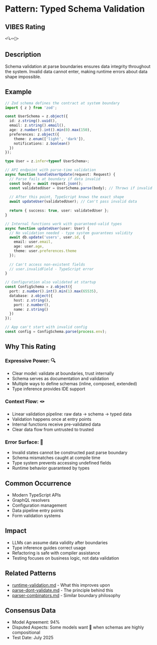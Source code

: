 # Pattern: Typed Schema Validation

## VIBES Rating
`<🔍🪢💠>`

## Description
Schema validation at parse boundaries ensures data integrity throughout the system. Invalid data cannot enter, making runtime errors about data shape impossible.

## Example
```typescript
// Zod schema defines the contract at system boundary
import { z } from 'zod';

const UserSchema = z.object({
  id: z.string().uuid(),
  email: z.string().email(),
  age: z.number().int().min(0).max(150),
  preferences: z.object({
    theme: z.enum(['light', 'dark']),
    notifications: z.boolean()
  })
});

type User = z.infer<typeof UserSchema>;

// API endpoint with parse-time validation
async function handleUserUpdate(request: Request) {
  // Parse fails at boundary if data invalid
  const body = await request.json();
  const validatedUser = UserSchema.parse(body); // Throws if invalid
  
  // After this point, TypeScript knows the exact shape
  await updateUser(validatedUser); // Can't pass invalid data
  
  return { success: true, user: validatedUser };
}

// Internal functions work with guaranteed-valid types
async function updateUser(user: User) {
  // No validation needed - type system guarantees validity
  await db.update('users', user.id, {
    email: user.email,
    age: user.age,
    theme: user.preferences.theme
  });
  
  // Can't access non-existent fields
  // user.invalidField - TypeScript error
}

// Configuration also validated at startup
const ConfigSchema = z.object({
  port: z.number().int().min(1).max(65535),
  database: z.object({
    host: z.string(),
    port: z.number(),
    name: z.string()
  })
});

// App can't start with invalid config
const config = ConfigSchema.parse(process.env);
```

## Why This Rating

### Expressive Power: 🔍
- Clear model: validate at boundaries, trust internally
- Schema serves as documentation and validation
- Multiple ways to define schemas (inline, composed, extended)
- Type inference provides IDE support

### Context Flow: 🪢
- Linear validation pipeline: raw data → schema → typed data
- Validation happens once at entry points
- Internal functions receive pre-validated data
- Clear data flow from untrusted to trusted

### Error Surface: 💠
- Invalid states cannot be constructed past parse boundary
- Schema mismatches caught at compile time
- Type system prevents accessing undefined fields
- Runtime behavior guaranteed by types

## Common Occurrence
- Modern TypeScript APIs
- GraphQL resolvers
- Configuration management
- Data pipeline entry points
- Form validation systems

## Impact
- LLMs can assume data validity after boundaries
- Type inference guides correct usage
- Refactoring is safe with compiler assistance
- Testing focuses on business logic, not data validation

## Related Patterns
- [runtime-validation.md](./runtime-validation.md) - What this improves upon
- [parse-dont-validate.md](./parse-dont-validate.md) - The principle behind this
- [parser-combinators.md](./parser-combinators.md) - Similar boundary philosophy

## Consensus Data
- Model Agreement: 94%
- Disputed Aspects: Some models want 🔬 when schemas are highly compositional
- Test Date: July 2025
